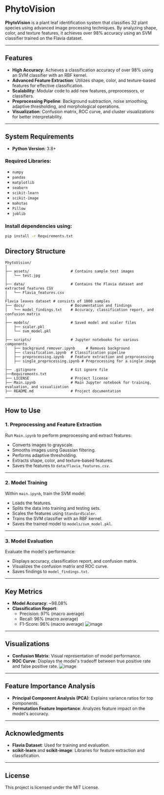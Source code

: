 # PhytoVision

**PhytoVision** is a plant leaf identification system that classifies 32 plant species using advanced image processing techniques. By analyzing shape, color, and texture features, it achieves over 98% accuracy using an SVM classifier trained on the Flavia dataset.

---

## Features
- **High Accuracy**: Achieves a classification accuracy of over 98% using an SVM classifier with an RBF kernel.
- **Advanced Feature Extraction**: Utilizes shape, color, and texture-based features for effective classification.
- **Scalability**: Modular code to add new features, preprocessors, or classifiers.
- **Preprocessing Pipeline**: Background subtraction, noise smoothing, adaptive thresholding, and morphological operations.
- **Visualization**: Confusion matrix, ROC curve, and cluster visualizations for better interpretability.

---

## System Requirements
- **Python Version**: 3.8+

### Required Libraries:
- `numpy`
- `pandas`
- `matplotlib`
- `seaborn`
- `scikit-learn`
- `scikit-image`
- `mahotas`
- `Pillow`
- `joblib`

### Install dependencies using:
```bash
pip install -r Requirements.txt
``` 
## Directory Structure 
```
PhytoVision/
│
├── assets/                   # Contains sample test images
│   └── test.jpg
│
├── data/                     # Contains the Flavia dataset and extracted features CSV
│   └── Flavia_features.csv
│
Flavia leaves dataset # consists of 1000 samples
├── docs/                     # Documentation and findings
│   └── model_findings.txt    # Accuracy, classification report, and confusion matrix
│
├── models/                   # Saved model and scaler files
│   ├── scaler.pkl
│   └── svm_model.pkl
│
├── scripts/                  # Jupyter notebooks for various components
│   ├── background_remover.ipynb     # Removes background
│   ├── classification.ipynb  # Classification pipeline
│   ├── preprocessing.ipynb   # Feature extraction and preprocessing
│   ├── single_preprocessing.ipynb # Preprocessing for a single image
│
├── .gitignore                # Git ignore file
├──Requirements.txt 
├── LICENSE                   # Project license
├── Main.ipynb                # Main Jupyter notebook for training, evaluation, and visualization
├── README.md                 # Project documentation

```
---

## How to Use

### 1. Preprocessing and Feature Extraction
Run `Main.ipynb` to perform preprocessing and extract features:
- Converts images to grayscale.
- Smooths images using Gaussian filtering.
- Performs adaptive thresholding.
- Extracts shape, color, and texture-based features.
- Saves the features to `data/Flavia_features.csv`.

---

### 2. Model Training
Within `main.ipynb`, train the SVM model:
- Loads the features.
- Splits the data into training and testing sets.
- Scales the features using `StandardScaler`.
- Trains the SVM classifier with an RBF kernel.
- Saves the trained model to `models/svm_model.pkl`.

---

### 3. Model Evaluation
Evaluate the model's performance:
- Displays accuracy, classification report, and confusion matrix.
- Visualizes the confusion matrix and ROC curve.
- Saves findings to `model_findings.txt`.

---

## Key Metrics
- **Model Accuracy**: ~98.08%
- **Classification Report**:
  - Precision: 97% (macro average)
  - Recall: 96% (macro average)
  - F1-Score: 96% (macro average)
![image](https://github.com/user-attachments/assets/8a69e49f-8afd-4eec-a935-8f3f8e04abf0)

---

## Visualizations
- **Confusion Matrix**: Visual representation of model performance.
- **ROC Curve**: Displays the model's tradeoff between true positive rate and false positive rate.
![image](https://github.com/user-attachments/assets/a0f5dd4a-28cd-4a81-a376-222c20cb8ca6)

---

## Feature Importance Analysis
- **Principal Component Analysis (PCA)**:  Explains variance ratios for top components.
- **Permutation Feature Importance**:  Analyzes feature impact on the model's accuracy.

---

## Acknowledgments
- **Flavia Dataset**: Used for training and evaluation.
- **scikit-learn** and **scikit-image**: Libraries for feature extraction and classification.

---

## License
This project is licensed under the MIT License.  
